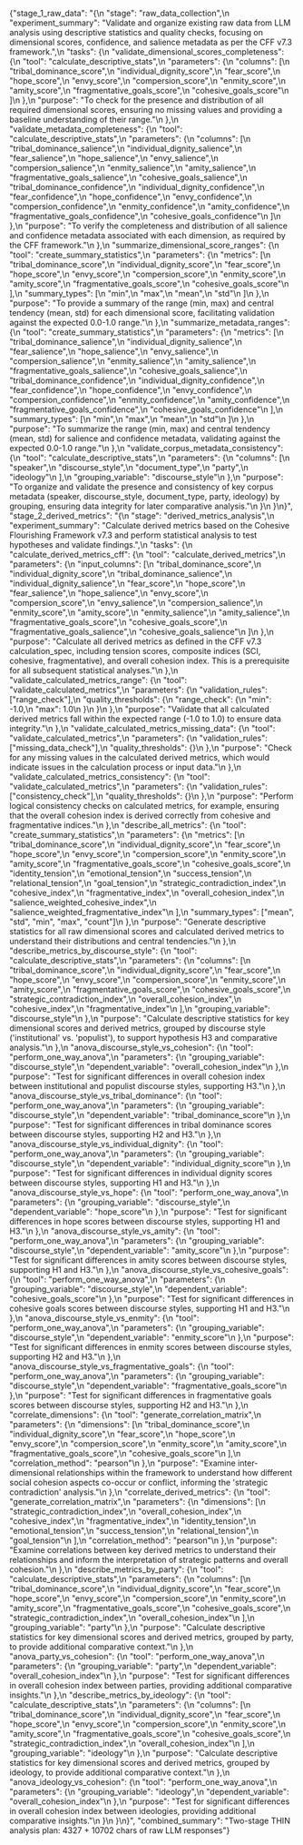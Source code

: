 {"stage_1_raw_data": "{\n  \"stage\": \"raw_data_collection\",\n  \"experiment_summary\": \"Validate and organize existing raw data from LLM analysis using descriptive statistics and quality checks, focusing on dimensional scores, confidence, and salience metadata as per the CFF v7.3 framework.\",\n  \"tasks\": {\n    \"validate_dimensional_scores_completeness\": {\n      \"tool\": \"calculate_descriptive_stats\",\n      \"parameters\": {\n        \"columns\": [\n          \"tribal_dominance_score\",\n          \"individual_dignity_score\",\n          \"fear_score\",\n          \"hope_score\",\n          \"envy_score\",\n          \"compersion_score\",\n          \"enmity_score\",\n          \"amity_score\",\n          \"fragmentative_goals_score\",\n          \"cohesive_goals_score\"\n        ]\n      },\n      \"purpose\": \"To check for the presence and distribution of all required dimensional scores, ensuring no missing values and providing a baseline understanding of their range.\"\n    },\n    \"validate_metadata_completeness\": {\n      \"tool\": \"calculate_descriptive_stats\",\n      \"parameters\": {\n        \"columns\": [\n          \"tribal_dominance_salience\",\n          \"individual_dignity_salience\",\n          \"fear_salience\",\n          \"hope_salience\",\n          \"envy_salience\",\n          \"compersion_salience\",\n          \"enmity_salience\",\n          \"amity_salience\",\n          \"fragmentative_goals_salience\",\n          \"cohesive_goals_salience\",\n          \"tribal_dominance_confidence\",\n          \"individual_dignity_confidence\",\n          \"fear_confidence\",\n          \"hope_confidence\",\n          \"envy_confidence\",\n          \"compersion_confidence\",\n          \"enmity_confidence\",\n          \"amity_confidence\",\n          \"fragmentative_goals_confidence\",\n          \"cohesive_goals_confidence\"\n        ]\n      },\n      \"purpose\": \"To verify the completeness and distribution of all salience and confidence metadata associated with each dimension, as required by the CFF framework.\"\n    },\n    \"summarize_dimensional_score_ranges\": {\n      \"tool\": \"create_summary_statistics\",\n      \"parameters\": {\n        \"metrics\": [\n          \"tribal_dominance_score\",\n          \"individual_dignity_score\",\n          \"fear_score\",\n          \"hope_score\",\n          \"envy_score\",\n          \"compersion_score\",\n          \"enmity_score\",\n          \"amity_score\",\n          \"fragmentative_goals_score\",\n          \"cohesive_goals_score\"\n        ],\n        \"summary_types\": [\n          \"min\",\n          \"max\",\n          \"mean\",\n          \"std\"\n        ]\n      },\n      \"purpose\": \"To provide a summary of the range (min, max) and central tendency (mean, std) for each dimensional score, facilitating validation against the expected 0.0-1.0 range.\"\n    },\n    \"summarize_metadata_ranges\": {\n      \"tool\": \"create_summary_statistics\",\n      \"parameters\": {\n        \"metrics\": [\n          \"tribal_dominance_salience\",\n          \"individual_dignity_salience\",\n          \"fear_salience\",\n          \"hope_salience\",\n          \"envy_salience\",\n          \"compersion_salience\",\n          \"enmity_salience\",\n          \"amity_salience\",\n          \"fragmentative_goals_salience\",\n          \"cohesive_goals_salience\",\n          \"tribal_dominance_confidence\",\n          \"individual_dignity_confidence\",\n          \"fear_confidence\",\n          \"hope_confidence\",\n          \"envy_confidence\",\n          \"compersion_confidence\",\n          \"enmity_confidence\",\n          \"amity_confidence\",\n          \"fragmentative_goals_confidence\",\n          \"cohesive_goals_confidence\"\n        ],\n        \"summary_types\": [\n          \"min\",\n          \"max\",\n          \"mean\",\n          \"std\"\n        ]\n      },\n      \"purpose\": \"To summarize the range (min, max) and central tendency (mean, std) for salience and confidence metadata, validating against the expected 0.0-1.0 range.\"\n    },\n    \"validate_corpus_metadata_consistency\": {\n      \"tool\": \"calculate_descriptive_stats\",\n      \"parameters\": {\n        \"columns\": [\n          \"speaker\",\n          \"discourse_style\",\n          \"document_type\",\n          \"party\",\n          \"ideology\"\n        ],\n        \"grouping_variable\": \"discourse_style\"\n      },\n      \"purpose\": \"To organize and validate the presence and consistency of key corpus metadata (speaker, discourse_style, document_type, party, ideology) by grouping, ensuring data integrity for later comparative analysis.\"\n    }\n  }\n}", "stage_2_derived_metrics": "{\n  \"stage\": \"derived_metrics_analysis\",\n  \"experiment_summary\": \"Calculate derived metrics based on the Cohesive Flourishing Framework v7.3 and perform statistical analysis to test hypotheses and validate findings.\",\n  \"tasks\": {\n    \"calculate_derived_metrics_cff\": {\n      \"tool\": \"calculate_derived_metrics\",\n      \"parameters\": {\n        \"input_columns\": [\n          \"tribal_dominance_score\",\n          \"individual_dignity_score\",\n          \"tribal_dominance_salience\",\n          \"individual_dignity_salience\",\n          \"fear_score\",\n          \"hope_score\",\n          \"fear_salience\",\n          \"hope_salience\",\n          \"envy_score\",\n          \"compersion_score\",\n          \"envy_salience\",\n          \"compersion_salience\",\n          \"enmity_score\",\n          \"amity_score\",\n          \"enmity_salience\",\n          \"amity_salience\",\n          \"fragmentative_goals_score\",\n          \"cohesive_goals_score\",\n          \"fragmentative_goals_salience\",\n          \"cohesive_goals_salience\"\n        ]\n      },\n      \"purpose\": \"Calculate all derived metrics as defined in the CFF v7.3 calculation_spec, including tension scores, composite indices (SCI, cohesive, fragmentative), and overall cohesion index. This is a prerequisite for all subsequent statistical analyses.\"\n    },\n    \"validate_calculated_metrics_range\": {\n      \"tool\": \"validate_calculated_metrics\",\n      \"parameters\": {\n        \"validation_rules\": [\"range_check\"],\n        \"quality_thresholds\": {\n          \"range_check\": {\n            \"min\": -1.0,\n            \"max\": 1.0\n          }\n        }\n      },\n      \"purpose\": \"Validate that all calculated derived metrics fall within the expected range (-1.0 to 1.0) to ensure data integrity.\"\n    },\n    \"validate_calculated_metrics_missing_data\": {\n      \"tool\": \"validate_calculated_metrics\",\n      \"parameters\": {\n        \"validation_rules\": [\"missing_data_check\"],\n        \"quality_thresholds\": {}\n      },\n      \"purpose\": \"Check for any missing values in the calculated derived metrics, which would indicate issues in the calculation process or input data.\"\n    },\n    \"validate_calculated_metrics_consistency\": {\n      \"tool\": \"validate_calculated_metrics\",\n      \"parameters\": {\n        \"validation_rules\": [\"consistency_check\"],\n        \"quality_thresholds\": {}\n      },\n      \"purpose\": \"Perform logical consistency checks on calculated metrics, for example, ensuring that the overall cohesion index is derived correctly from cohesive and fragmentative indices.\"\n    },\n    \"describe_all_metrics\": {\n      \"tool\": \"create_summary_statistics\",\n      \"parameters\": {\n        \"metrics\": [\n          \"tribal_dominance_score\",\n          \"individual_dignity_score\",\n          \"fear_score\",\n          \"hope_score\",\n          \"envy_score\",\n          \"compersion_score\",\n          \"enmity_score\",\n          \"amity_score\",\n          \"fragmentative_goals_score\",\n          \"cohesive_goals_score\",\n          \"identity_tension\",\n          \"emotional_tension\",\n          \"success_tension\",\n          \"relational_tension\",\n          \"goal_tension\",\n          \"strategic_contradiction_index\",\n          \"cohesive_index\",\n          \"fragmentative_index\",\n          \"overall_cohesion_index\",\n          \"salience_weighted_cohesive_index\",\n          \"salience_weighted_fragmentative_index\"\n        ],\n        \"summary_types\": [\"mean\", \"std\", \"min\", \"max\", \"count\"]\n      },\n      \"purpose\": \"Generate descriptive statistics for all raw dimensional scores and calculated derived metrics to understand their distributions and central tendencies.\"\n    },\n    \"describe_metrics_by_discourse_style\": {\n      \"tool\": \"calculate_descriptive_stats\",\n      \"parameters\": {\n        \"columns\": [\n          \"tribal_dominance_score\",\n          \"individual_dignity_score\",\n          \"fear_score\",\n          \"hope_score\",\n          \"envy_score\",\n          \"compersion_score\",\n          \"enmity_score\",\n          \"amity_score\",\n          \"fragmentative_goals_score\",\n          \"cohesive_goals_score\",\n          \"strategic_contradiction_index\",\n          \"overall_cohesion_index\",\n          \"cohesive_index\",\n          \"fragmentative_index\"\n        ],\n        \"grouping_variable\": \"discourse_style\"\n      },\n      \"purpose\": \"Calculate descriptive statistics for key dimensional scores and derived metrics, grouped by discourse style ('institutional' vs. 'populist'), to support hypothesis H3 and comparative analysis.\"\n    },\n    \"anova_discourse_style_vs_cohesion\": {\n      \"tool\": \"perform_one_way_anova\",\n      \"parameters\": {\n        \"grouping_variable\": \"discourse_style\",\n        \"dependent_variable\": \"overall_cohesion_index\"\n      },\n      \"purpose\": \"Test for significant differences in overall cohesion index between institutional and populist discourse styles, supporting H3.\"\n    },\n    \"anova_discourse_style_vs_tribal_dominance\": {\n      \"tool\": \"perform_one_way_anova\",\n      \"parameters\": {\n        \"grouping_variable\": \"discourse_style\",\n        \"dependent_variable\": \"tribal_dominance_score\"\n      },\n      \"purpose\": \"Test for significant differences in tribal dominance scores between discourse styles, supporting H2 and H3.\"\n    },\n    \"anova_discourse_style_vs_individual_dignity\": {\n      \"tool\": \"perform_one_way_anova\",\n      \"parameters\": {\n        \"grouping_variable\": \"discourse_style\",\n        \"dependent_variable\": \"individual_dignity_score\"\n      },\n      \"purpose\": \"Test for significant differences in individual dignity scores between discourse styles, supporting H1 and H3.\"\n    },\n    \"anova_discourse_style_vs_hope\": {\n      \"tool\": \"perform_one_way_anova\",\n      \"parameters\": {\n        \"grouping_variable\": \"discourse_style\",\n        \"dependent_variable\": \"hope_score\"\n      },\n      \"purpose\": \"Test for significant differences in hope scores between discourse styles, supporting H1 and H3.\"\n    },\n    \"anova_discourse_style_vs_amity\": {\n      \"tool\": \"perform_one_way_anova\",\n      \"parameters\": {\n        \"grouping_variable\": \"discourse_style\",\n        \"dependent_variable\": \"amity_score\"\n      },\n      \"purpose\": \"Test for significant differences in amity scores between discourse styles, supporting H1 and H3.\"\n    },\n    \"anova_discourse_style_vs_cohesive_goals\": {\n      \"tool\": \"perform_one_way_anova\",\n      \"parameters\": {\n        \"grouping_variable\": \"discourse_style\",\n        \"dependent_variable\": \"cohesive_goals_score\"\n      },\n      \"purpose\": \"Test for significant differences in cohesive goals scores between discourse styles, supporting H1 and H3.\"\n    },\n    \"anova_discourse_style_vs_enmity\": {\n      \"tool\": \"perform_one_way_anova\",\n      \"parameters\": {\n        \"grouping_variable\": \"discourse_style\",\n        \"dependent_variable\": \"enmity_score\"\n      },\n      \"purpose\": \"Test for significant differences in enmity scores between discourse styles, supporting H2 and H3.\"\n    },\n    \"anova_discourse_style_vs_fragmentative_goals\": {\n      \"tool\": \"perform_one_way_anova\",\n      \"parameters\": {\n        \"grouping_variable\": \"discourse_style\",\n        \"dependent_variable\": \"fragmentative_goals_score\"\n      },\n      \"purpose\": \"Test for significant differences in fragmentative goals scores between discourse styles, supporting H2 and H3.\"\n    },\n    \"correlate_dimensions\": {\n      \"tool\": \"generate_correlation_matrix\",\n      \"parameters\": {\n        \"dimensions\": [\n          \"tribal_dominance_score\",\n          \"individual_dignity_score\",\n          \"fear_score\",\n          \"hope_score\",\n          \"envy_score\",\n          \"compersion_score\",\n          \"enmity_score\",\n          \"amity_score\",\n          \"fragmentative_goals_score\",\n          \"cohesive_goals_score\"\n        ],\n        \"correlation_method\": \"pearson\"\n      },\n      \"purpose\": \"Examine inter-dimensional relationships within the framework to understand how different social cohesion aspects co-occur or conflict, informing the 'strategic contradiction' analysis.\"\n    },\n    \"correlate_derived_metrics\": {\n      \"tool\": \"generate_correlation_matrix\",\n      \"parameters\": {\n        \"dimensions\": [\n          \"strategic_contradiction_index\",\n          \"overall_cohesion_index\",\n          \"cohesive_index\",\n          \"fragmentative_index\",\n          \"identity_tension\",\n          \"emotional_tension\",\n          \"success_tension\",\n          \"relational_tension\",\n          \"goal_tension\"\n        ],\n        \"correlation_method\": \"pearson\"\n      },\n      \"purpose\": \"Examine correlations between key derived metrics to understand their relationships and inform the interpretation of strategic patterns and overall cohesion.\"\n    },\n    \"describe_metrics_by_party\": {\n      \"tool\": \"calculate_descriptive_stats\",\n      \"parameters\": {\n        \"columns\": [\n          \"tribal_dominance_score\",\n          \"individual_dignity_score\",\n          \"fear_score\",\n          \"hope_score\",\n          \"envy_score\",\n          \"compersion_score\",\n          \"enmity_score\",\n          \"amity_score\",\n          \"fragmentative_goals_score\",\n          \"cohesive_goals_score\",\n          \"strategic_contradiction_index\",\n          \"overall_cohesion_index\"\n        ],\n        \"grouping_variable\": \"party\"\n      },\n      \"purpose\": \"Calculate descriptive statistics for key dimensional scores and derived metrics, grouped by party, to provide additional comparative context.\"\n    },\n    \"anova_party_vs_cohesion\": {\n      \"tool\": \"perform_one_way_anova\",\n      \"parameters\": {\n        \"grouping_variable\": \"party\",\n        \"dependent_variable\": \"overall_cohesion_index\"\n      },\n      \"purpose\": \"Test for significant differences in overall cohesion index between parties, providing additional comparative insights.\"\n    },\n    \"describe_metrics_by_ideology\": {\n      \"tool\": \"calculate_descriptive_stats\",\n      \"parameters\": {\n        \"columns\": [\n          \"tribal_dominance_score\",\n          \"individual_dignity_score\",\n          \"fear_score\",\n          \"hope_score\",\n          \"envy_score\",\n          \"compersion_score\",\n          \"enmity_score\",\n          \"amity_score\",\n          \"fragmentative_goals_score\",\n          \"cohesive_goals_score\",\n          \"strategic_contradiction_index\",\n          \"overall_cohesion_index\"\n        ],\n        \"grouping_variable\": \"ideology\"\n      },\n      \"purpose\": \"Calculate descriptive statistics for key dimensional scores and derived metrics, grouped by ideology, to provide additional comparative context.\"\n    },\n    \"anova_ideology_vs_cohesion\": {\n      \"tool\": \"perform_one_way_anova\",\n      \"parameters\": {\n        \"grouping_variable\": \"ideology\",\n        \"dependent_variable\": \"overall_cohesion_index\"\n      },\n      \"purpose\": \"Test for significant differences in overall cohesion index between ideologies, providing additional comparative insights.\"\n    }\n  }\n}", "combined_summary": "Two-stage THIN analysis plan: 4327 + 10702 chars of raw LLM responses"}